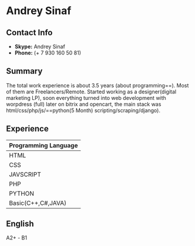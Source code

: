 # Andrey Sinaf

## Contact Info ##
- **Skype:** Andrey Sinaf
- **Phone:** (+ 7 930 160 50 81) 


## Summary ##

The total work experience is about 3.5 years (about programming==). Most of them are Freelancers/Remote. Started working as a designer(digital marketing LP), soon everything turned into web development with worpdress (full) later on bitrix and opencart, the main stack was html/css/php/js/==python(5 Month) scripting/scraping/django).

## Experience ##

| Programming Language|     
| ------------- | 
| HTML
| CSS           |                    
| JAVSCRIPT     |                     
| PHP           | 
| PYTHON        |
| Basic(C++,C#,JAVA)|


## English ##  
A2+ - B1
